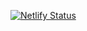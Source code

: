 [![Netlify Status](https://api.netlify.com/api/v1/badges/852fb92e-c015-456e-b550-98794be93663/deploy-status)](https://app.netlify.com/sites/agitated-lichterman-86f0f1/deploys)